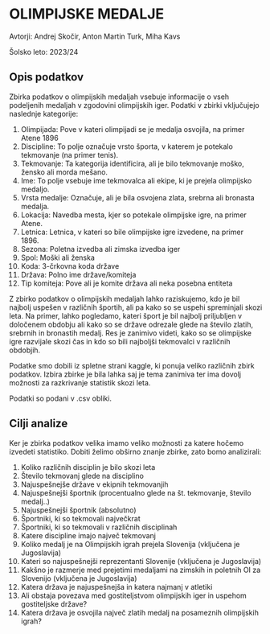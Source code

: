 # OLIMPIJSKE MEDALJE

Avtorji: Andrej Skočir, Anton Martin Turk, Miha Kavs

Šolsko leto: 2023/24

## Opis podatkov

Zbirka podatkov o olimpijskih medaljah vsebuje informacije o vseh podeljenih medaljah v zgodovini olimpijskih iger. Podatki v zbirki vključujejo naslednje kategorije:

1. Olimpijada: Pove v kateri olimpijadi se je medalja osvojila, na primer Atene 1896
2. Discipline: To polje označuje vrsto športa, v katerem je potekalo tekmovanje (na primer tenis).
3. Tekmovanje: Ta kategorija identificira, ali je bilo tekmovanje moško, žensko ali morda mešano.
4. Ime: To polje vsebuje ime tekmovalca ali ekipe, ki je prejela olimpijsko medaljo.
5. Vrsta medalje: Označuje, ali je bila osvojena zlata, srebrna ali bronasta medalja.
6. Lokacija: Navedba mesta, kjer so potekale olimpijske igre, na primer Atene.
7. Letnica: Letnica, v kateri so bile olimpijske igre izvedene, na primer 1896.
8. Sezona: Poletna izvedba ali zimska izvedba iger
9. Spol: Moški ali ženska
10. Koda: 3-črkovna koda države
11. Država: Polno ime države/komiteja
12. Tip komiteja: Pove ali je komite država ali neka posebna entiteta


Z zbirko podatkov o olimpijskih medaljah lahko raziskujemo, kdo je bil najbolj uspešen v različnih športih, ali pa kako so se uspehi spreminjali skozi leta. Na primer, lahko pogledamo, kateri šport je bil najbolj priljubljen v določenem obdobju ali kako so se države odrezale glede na število zlatih, srebrnih in bronastih medalj. Res je zanimivo videti, kako so se olimpijske igre razvijale skozi čas in kdo so bili najboljši tekmovalci v različnih obdobjih.

Podatke smo dobili iz spletne strani kaggle, ki ponuja veliko različnih zbirk podatkov. Izbira zbirke je bila lahka saj je tema zanimiva ter ima dovolj možnosti za razkrivanje statistik skozi leta. 

Podatki so podani v .csv obliki.

## Cilji analize
Ker je zbirka podatkov velika imamo veliko možnosti za katere hočemo izvedeti statistiko.
Dobiti želimo obširno znanje zbirke, zato bomo analizirali:

1. Koliko različnih disciplin je bilo skozi leta
2. Število tekmovanj glede na disciplino
3. Najuspešnejše države v ekipnih tekmovanjih
4. Najuspešnejši športnik (procentualno glede na št. tekmovanje, število medalj..)
5. Najuspešnejši športnik (absolutno)
6. Športniki, ki so tekmovali največkrat
7. Športniki, ki so tekmovali v različnih disciplinah
8. Katere discipline imajo največ tekmovanj
9. Koliko medalj je na Olimpijskih igrah prejela Slovenija (vključena je Jugoslavija)
10. Kateri so najuspešnejši reprezentanti Slovenije (vključena je Jugoslavija)
11. Kakšno je razmerje med prejetimi medaljami na zimskih in poletnih OI za Slovenijo (vključena je Jugoslavija)
12. Katera država je najuspešnejša in katera najmanj v atletiki
13. Ali obstaja povezava med gostiteljstvom olimpijskih iger in uspehom gostiteljske države?
14. Katera država je osvojila največ zlatih medalj na posameznih olimpijskih igrah?

